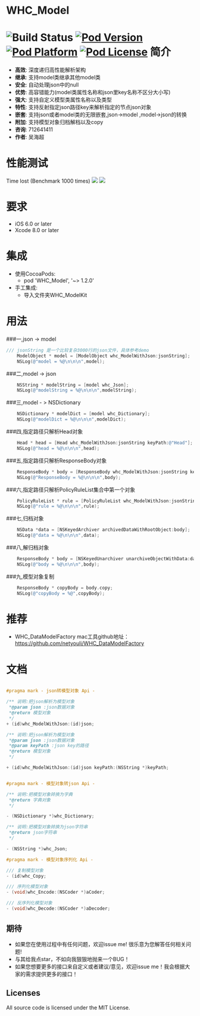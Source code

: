 WHC_Model
==============
![Build Status](https://api.travis-ci.org/netyouli/WHC_Model.svg?branch=master)
[![Pod Version](http://img.shields.io/cocoapods/v/WHC_Model.svg?style=flat)](http://cocoadocs.org/docsets/WHC_Model/)
[![Pod Platform](http://img.shields.io/cocoapods/p/WHC_Model.svg?style=flat)](http://cocoadocs.org/docsets/WHC_Model/)
[![Pod License](http://img.shields.io/cocoapods/l/WHC_Model.svg?style=flat)](https://opensource.org/licenses/MIT)
简介
==============
- **高效**: 深度递归高性能解析架构
- **继承**: 支持model类继承其他model类
- **安全**: 自动处理json中的null
- **优势**: 高容错能力(model类属性名称和json里key名称不区分大小写)
- **强大**: 支持自定义模型类属性名称以及类型
- **特性**: 支持反射指定json路径key来解析指定的节点json对象
- **嵌套**: 支持json或者model类的无限嵌套,json->model ,model->json的转换
- **附加**: 支持模型对象归档解档以及copy
- **咨询**: 712641411
- **作者**: 吴海超

性能测试
==============
Time lost (Benchmark 1000 times)
![](https://github.com/netyouli/WHC_Model/tree/master/Result/b.png)
![](https://github.com/netyouli/WHC_Model/tree/master/Result/a.png)

要求
==============
* iOS 6.0 or later
* Xcode 8.0 or later

集成
==============
* 使用CocoaPods:
  -  pod 'WHC_Model', '~> 1.2.0'
* 手工集成:
  -  导入文件夹WHC_ModelKit

用法
==============

###一,json -> model
```Objective-C
/// jsonString 是一个比较复杂3000行的json文件，具体参考demo
    ModelObject * model = [ModelObject whc_ModelWithJson:jsonString];
    NSLog(@"model = %@\n\n\n",model);
```

###二,model -> json
```Objective-C
    NSString * modelString = [model whc_Json];
    NSLog(@"modelString = %@\n\n\n",modelString);
```

###三,model - > NSDictionary
```Objective-C
    NSDictionary * modelDict = [model whc_Dictionary];
    NSLog(@"modelDict = %@\n\n\n",modelDict);
```

###四,指定路径只解析Head对象
```Objective-C
    Head * head = [Head whc_ModelWithJson:jsonString keyPath:@"Head"];
    NSLog(@"head = %@\n\n\n",head);
```

###五,指定路径只解析ResponseBody对象
```Objective-C
    ResponseBody * body = [ResponseBody whc_ModelWithJson:jsonString keyPath:@"ResponseBody"];
    NSLog(@"ResponseBody = %@\n\n\n",body);
```

###六,指定路径只解析PolicyRuleList集合中第一个对象
```Objective-C
    PolicyRuleList * rule = [PolicyRuleList whc_ModelWithJson:jsonString keyPath:@"ResponseBody.PolicyRuleList[0]"];
    NSLog(@"rule = %@\n\n\n",rule);
```
###七,归档对象
```Objective-C
    NSData *data = [NSKeyedArchiver archivedDataWithRootObject:body];
    NSLog(@"data = %@\n\n\n",data);
```

###八,解归档对象
```Objective-C
    ResponseBody * body = [NSKeyedUnarchiver unarchiveObjectWithData:data];
    NSLog(@"body = %@\n\n\n",body);
```
###九,模型对象复制
```Objective-C
    ResponseBody * copyBody = body.copy;
    NSLog(@"copyBody = %@",copyBody);
```

推荐
==============
- WHC_DataModelFactory mac工具github地址：https://github.com/netyouli/WHC_DataModelFactory

文档
==============
```Objective-C

#pragma mark - json转模型对象 Api -

/** 说明:把json解析为模型对象
 *@param json :json数据对象
 *@return 模型对象
 */
+ (id)whc_ModelWithJson:(id)json;

/** 说明:把json解析为模型对象
 *@param json :json数据对象
 *@param keyPath :json key的路径
 *@return 模型对象
 */

+ (id)whc_ModelWithJson:(id)json keyPath:(NSString *)keyPath;


#pragma mark - 模型对象转json Api -

/** 说明:把模型对象转换为字典
 *@return 字典对象
 */

- (NSDictionary *)whc_Dictionary;

/** 说明:把模型对象转换为json字符串
 *@return json字符串
 */

- (NSString *)whc_Json;

#pragma mark - 模型对象序列化 Api -

/// 复制模型对象
- (id)whc_Copy;

/// 序列化模型对象
- (void)whc_Encode:(NSCoder *)aCoder;

/// 反序列化模型对象
- (void)whc_Decode:(NSCoder *)aDecoder;
```
## <a id="期待"></a>期待

- 如果您在使用过程中有任何问题，欢迎issue me! 很乐意为您解答任何相关问题!
- 与其给我点star，不如向我狠狠地抛来一个BUG！
- 如果您想要更多的接口来自定义或者建议/意见，欢迎issue me！我会根据大家的需求提供更多的接口！

## Licenses
All source code is licensed under the MIT License.